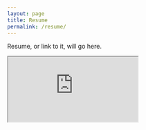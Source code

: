 ```yaml
---
layout: page
title: Resume
permalink: /resume/
---
```


Resume, or link to it, will go here.
<!--more-->

<div>
<iframe src="https://docs.google.com/document/d/e/2PACX-1vTPmm-fnTGLw7sAErG8tXnsh5QxaXdKhoD0kN3jhaUlxmN3hi8XfYtVXyNaSHzuFsZBgXVCn7ldP35S/pub?embedded=true"></iframe>
</div>
